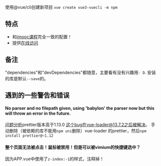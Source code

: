 使用@vue/cli创建新项目
`vue create vue3-vuecli -m npm`

## 特点
+ 和[imooc课程](https://www.imooc.com/learn/935)完全一致的配置！
+ 提供[在线访问](https://benleie.github.io/pages/Todos/vue2Webpack3/)


## 备注
"dependencies"和"devDependencies"都随意，主要看有没有兴趣用`- D`. 安装的库是默认`--save`的。



## 遇到的一些警告和错误
#### No parser and no filepath given, using 'babylon' the parser now but this will throw an error in the future.

[问题分析](https://github.com/PanJiaChen/vue-element-admin/issues/722)prettier版本高于1.13.0  这个bug在vue-loader@13.7.2之后被解决。
手动删除（被依赖的库不能用`npm uni`删除）vue-loader 的prettier，然后`npm install prettier@~1.12`

#### 整个页面无法被点击！鼠标被禁用！但是可以被vimium的快捷键选中？

因为APP.vue中使用了`z-index:-1`的样式，注释掉！